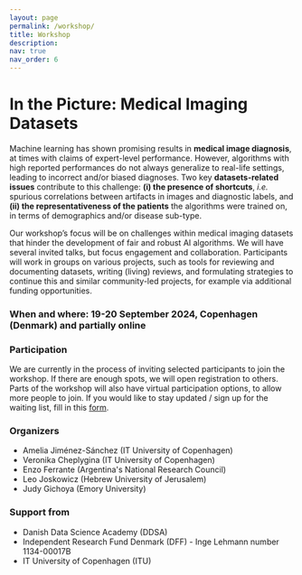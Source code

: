 ```yaml
---
layout: page
permalink: /workshop/
title: Workshop
description: 
nav: true
nav_order: 6
---
```


# In the Picture: Medical Imaging Datasets

Machine learning has shown promising results in **medical image diagnosis**, at times with claims of expert-level performance. However, algorithms with high reported performances do not always generalize to real-life settings, leading to incorrect and/or biased diagnoses. Two key **datasets-related issues** contribute to this challenge: **(i) the presence of shortcuts**, *i.e.* spurious correlations between artifacts in images and diagnostic labels, and **(ii) the representativeness of the patients** the algorithms were trained on, in terms of demographics and/or disease sub-type.

Our workshop’s focus will be on challenges within medical imaging datasets that hinder the development of fair and robust AI algorithms. We will have several invited talks, but focus engagement and collaboration. Participants will work in groups on various projects, such as tools for reviewing and documenting datasets, writing (living) reviews, and formulating strategies to continue this and similar community-led projects, for example via additional funding opportunities.

### When and where: 19-20 September 2024, Copenhagen (Denmark) and partially online 

### Participation
We are currently in the process of inviting selected participants to join the workshop. If there are enough spots, we will open registration to others. Parts of the workshop will also have virtual participation options, to allow more people to join. If you would like to stay updated / sign up for the waiting list, fill in this [form](https://forms.office.com/e/sBmiZuRARK).

### Organizers
* Amelia Jiménez-Sánchez (IT University of Copenhagen)
* Veronika Cheplygina (IT University of Copenhagen)
* Enzo Ferrante (Argentina's National Research Council)
* Leo Joskowicz (Hebrew University of Jerusalem)
* Judy Gichoya (Emory University)

### Support from
* Danish Data Science Academy (DDSA)
* Independent Research Fund Denmark (DFF) - Inge Lehmann number 1134-00017B
* IT University of Copenhagen (ITU)

